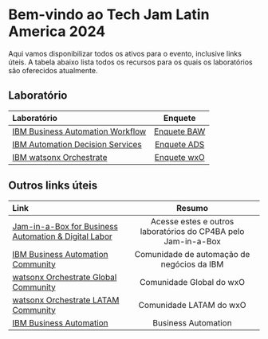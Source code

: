 # Bem-vindo ao Tech Jam Latin America 2024

Aqui vamos disponibilizar todos os ativos para o evento, inclusive links úteis.
A tabela abaixo lista todos os recursos para os quais os laboratórios são oferecidos atualmente.

## Laboratório

| Laboratório                                                  | Enquete |
| :------------------------------------------------------------------------------------------- | :--------------------------: |
| [IBM Business Automation Workflow](Workflow) | [Enquete BAW](https://www.surveymonkey.com/r/ba-dl-tech-jam-baw) |
| [IBM Automation Decision Services](Decisions) | [Enquete ADS](https://www.surveymonkey.com/r/ba-dl-tech-jam-ads) |
| [IBM watsonx Orchestrate](watsonx%20Orchestrate) | [Enquete wxO](https://www.surveymonkey.com/r/ba-dl-tech-jam-wxo) |

## Outros links úteis

| Link                                                         | Resumo |
| :----------------------------------------------------------- | :---------------------------------------------: |
| [Jam-in-a-Box for Business Automation & Digital Labor](https://ibm.github.io/cp4ba-jam-in-a-box/) | Acesse estes e outros laboratórios do CP4BA pelo Jam-in-a-Box |
| [IBM Business Automation Community](https://community.ibm.com/community/user/automation/home) | Comunidade de automação de negócios da IBM |
| [watsonx Orchestrate Global Community](https://community.ibm.com/community/user/automation/communities/community-home?CommunityKey=3ad46381-9535-462e-85c9-568b21f4b067) | Comunidade Global do wxO |
| [watsonx Orchestrate LATAM Community](https://community.ibm.com/community/user/communities/community-home?CommunityKey=293bedde-4d66-4dd4-8a56-01914a22d032) | Comunidade LATAM do wxO |
| [IBM Business Automation](https://www.ibm.com/business-automation) | Business Automation |
